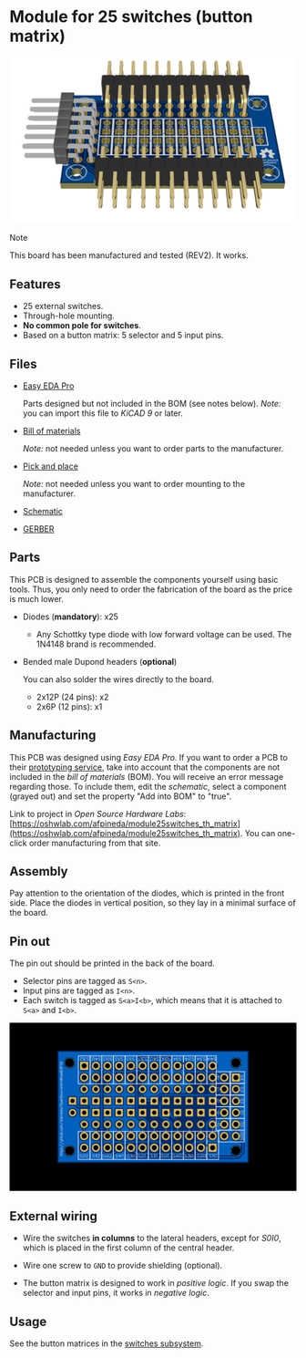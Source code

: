 # Module for 25 switches (button matrix)

![Module for 25 switches (through-hole)](./ModuleBtnMatrix25sw.png)

> [!NOTE]
> This board has been manufactured and tested (REV2).
> It works.

## Features

- 25 external switches.
- Through-hole mounting.
- **No common pole for switches**.
- Based on a button matrix: 5 selector and 5 input pins.

## Files

- [Easy EDA Pro](./ModuleBtnMatrix25sw.epro)

  Parts designed but not included in the BOM (see notes below).
  *Note:* you can import this file to *KiCAD 9* or later.

- [Bill of materials](./ModuleBtnMatrix25sw_BOM.csv)

  *Note:* not needed unless you want to order parts to the manufacturer.

- [Pick and place](./ModuleBtnMatrix25sw_PickAndPlace.csv)

  *Note:* not needed unless you want to order mounting to the manufacturer.

- [Schematic](./ModuleBtnMatrix25sw.pdf)
- [GERBER](./ModuleBtnMatrix25sw_GERBER.zip)

## Parts

This PCB is designed to assemble the components yourself using basic tools.
Thus, you only need to order the fabrication of the board as the price is much lower.

- Diodes (**mandatory**): x25

  - Any Schottky type diode with low forward voltage can be used.
    The 1N4148 brand is recommended.

- Bended male Dupond headers (**optional**)

  You can also solder the wires directly to the board.

  - 2x12P (24 pins): x2
  - 2x6P (12 pins): x1

## Manufacturing

This PCB was designed using *Easy EDA Pro*.
If you want to order a PCB to their
[prototyping service](https://jlcpcb.com/?href=easyeda-home),
take into account that the components are not included in the *bill of materials* (BOM).
You will receive an error message regarding those.
To include them, edit the *schematic*, select a component (grayed out) and
set the property "Add into BOM" to "true".

Link to project in *Open Source Hardware Labs*:
[https://oshwlab.com/afpineda/module25switches_th_matrix](https://oshwlab.com/afpineda/module25switches_th_matrix).
You can one-click order manufacturing from that site.

## Assembly

Pay attention to the orientation of the diodes,
which is printed in the front side.
Place the diodes in vertical position,
so they lay in a minimal surface of the board.

## Pin out

The pin out should be printed in the back of the board.

- Selector pins are tagged as `S<n>`.
- Input pins are tagged as `I<n>`.
- Each switch is tagged as `S<a>I<b>`,
  which means that it is attached to `S<a>` and `I<b>`.

![Pin out](./ModuleBtnMatrix25sw_pinout.png)

## External wiring

- Wire the switches **in columns** to the lateral headers,
  except for *S0I0*,
  which is placed in the first column of the central header.

- Wire one screw to `GND` to provide shielding (optional).

- The button matrix is designed to work in *positive logic*.
  If you swap the selector and input pins, it works in *negative logic*.

## Usage

See the button matrices in the [switches subsystem](../../hardware/subsystems/Switches/Switches_en.md).
